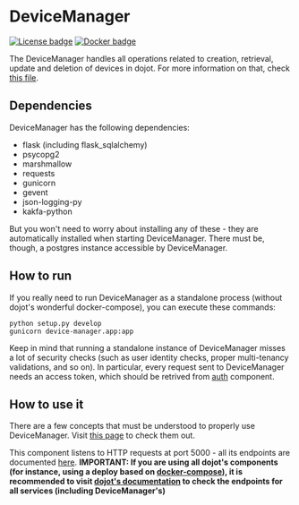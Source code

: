 # DeviceManager

[![License badge](https://img.shields.io/badge/license-GPL-blue.svg)](https://opensource.org/licenses/GPL-3.0)
[![Docker badge](https://img.shields.io/docker/pulls/dojot/iotagent-json.svg)](https://hub.docker.com/r/dojot/device-manager/)

The DeviceManager handles all operations related to creation, retrieval, update and deletion of devices in dojot. For more information
on that, check [this file](./concepts.md).

## Dependencies

DeviceManager has the following dependencies:

- flask (including flask_sqlalchemy)
- psycopg2
- marshmallow
- requests
- gunicorn
- gevent
- json-logging-py
- kakfa-python

But you won't need to worry about installing any of these - they are automatically installed when starting DeviceManager.
There must be, though, a postgres instance accessible by DeviceManager.

## How to run

If you really need to run DeviceManager as a standalone process (without dojot's wonderful docker-compose), you can execute these commands:

```shell
python setup.py develop
gunicorn device-manager.app:app
```

Keep in mind that running a standalone instance of DeviceManager misses a lot of security checks (such as user identity checks, proper multi-tenancy validations, and so on). In particular, every request sent to DeviceManager needs an access token, which should be retrived from [auth](https://github.com/dojot/auth) component.

## How to use it

There are a few concepts that must be understood to properly use DeviceManager. Visit [this page](concepts.md) to check them out.

This component listens to HTTP requests at port 5000 - all its endpoints are documented [here](apis.html). __IMPORTANT: If you are using all dojot's components (for instance, using a deploy based on [docker-compose](https://github.com/dojot/docker-compose)), it is recommended to visit [dojot's documentation](http://dojotdocs.readthedocs.io/en/latest/user_guide.html) to check the endpoints for all services (including DeviceManager's)__
